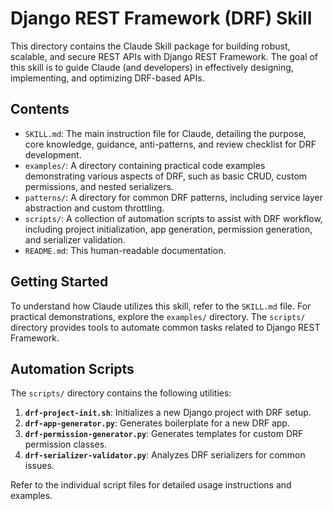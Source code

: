 # Django REST Framework (DRF) Skill

This directory contains the Claude Skill package for building robust, scalable, and secure REST APIs with Django REST Framework. The goal of this skill is to guide Claude (and developers) in effectively designing, implementing, and optimizing DRF-based APIs.

## Contents

-   `SKILL.md`: The main instruction file for Claude, detailing the purpose, core knowledge, guidance, anti-patterns, and review checklist for DRF development.
-   `examples/`: A directory containing practical code examples demonstrating various aspects of DRF, such as basic CRUD, custom permissions, and nested serializers.
-   `patterns/`: A directory for common DRF patterns, including service layer abstraction and custom throttling.
-   `scripts/`: A collection of automation scripts to assist with DRF workflow, including project initialization, app generation, permission generation, and serializer validation.
-   `README.md`: This human-readable documentation.

## Getting Started

To understand how Claude utilizes this skill, refer to the `SKILL.md` file. For practical demonstrations, explore the `examples/` directory. The `scripts/` directory provides tools to automate common tasks related to Django REST Framework.

## Automation Scripts

The `scripts/` directory contains the following utilities:

1.  **`drf-project-init.sh`**: Initializes a new Django project with DRF setup.
2.  **`drf-app-generator.py`**: Generates boilerplate for a new DRF app.
3.  **`drf-permission-generator.py`**: Generates templates for custom DRF permission classes.
4.  **`drf-serializer-validator.py`**: Analyzes DRF serializers for common issues.

Refer to the individual script files for detailed usage instructions and examples.

